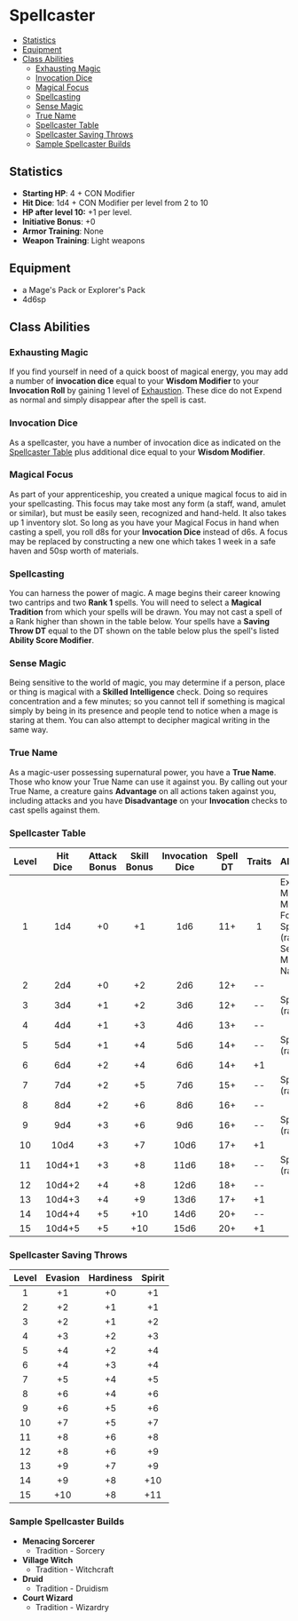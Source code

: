 # Spellcaster
- [Statistics](#statistics)
- [Equipment](#equipment)
- [Class Abilities](#class-abilities)
	- [Exhausting Magic](#exhausting-magic)
	- [Invocation Dice](#invocation-dice)
	- [Magical Focus](#magical-focus)
	- [Spellcasting](#spellcasting)
	- [Sense Magic](#sense-magic)
	- [True Name](#true-name)
	- [Spellcaster Table](#spellcaster-table)
	- [Spellcaster Saving Throws](#spellcaster-saving-throws)
	- [Sample Spellcaster Builds](#sample-spellcaster-builds)

## Statistics
- **Starting HP**: 4 + CON Modifier
- **Hit Dice**: 1d4 + CON Modifier per level from 2 to 10
- **HP after level 10:** +1 per level.
- **Initiative Bonus**: +0
- **Armor Training**: None
- **Weapon Training**: Light weapons

## Equipment
- a Mage's Pack or Explorer's Pack
- 4d6sp

## Class Abilities

### Exhausting Magic
If you find yourself in need of a quick boost of magical energy, you may add a number of **invocation dice** equal to your **Wisdom Modifier** to your **Invocation Roll** by gaining 1 level of [Exhaustion](Combat.md#Exhaustion).  These dice do not Expend as normal and simply disappear after the spell is cast.

### Invocation Dice
As a spellcaster, you have a number of invocation dice as indicated on the [Spellcaster Table](#Spellcaster-Table) plus additional dice equal to your **Wisdom Modifier**.

### Magical Focus
As part of your apprenticeship, you created a unique magical focus to aid in your spellcasting.  This focus may take most any form (a staff, wand, amulet or similar), but must be easily seen, recognized and hand-held.  It also takes up 1 inventory slot.  So long as you have your Magical Focus in hand when casting a spell, you roll d8s for your **Invocation Dice** instead of d6s.  A focus may be replaced by constructing a new one which takes 1 week in a safe haven and 50sp worth of materials.

### Spellcasting
You can harness the power of magic.  A mage begins their career knowing two cantrips and two **Rank 1** spells.  You will need to select a **Magical Tradition** from which your spells will be drawn.  You may not cast a spell of a Rank higher than shown in the table below.  Your spells have a **Saving Throw DT** equal to the DT shown on the table below plus the spell's listed **Ability Score Modifier**.

### Sense Magic
Being sensitive to the world of magic, you may determine if a person, place or thing is magical with a **Skilled** **Intelligence** check.  Doing so requires concentration and a few minutes; so you cannot tell if something is magical simply by being in its presence and people tend to notice when a mage is staring at them.  You can also attempt to decipher magical writing in the same way.

### True Name
As a magic-user possessing supernatural power, you have a **True Name**.  Those who know your True Name can use it against you.  By calling out your True Name, a creature gains **Advantage** on all actions taken against you, including attacks and you have **Disadvantage** on your **Invocation** checks to cast spells against them.

### Spellcaster Table
| Level | Hit<br/>Dice | Attack<br/>Bonus | Skill<br/>Bonus | Invocation<br/>Dice | Spell<br/>DT | Traits | Abilities |
|:-----:|:------------:|:----------------:|:---------------:|:-------------------:|:------------:|:------:|:----------|
|  1    |    1d4       | +0               |  +1             |  1d6                |  11+         |   1    | Exhausting Magic, Magical Focus, Spellcasting (rank 1), Sense Magic, True Name |
|  2    |    2d4       | +0               |  +2             |  2d6                |  12+         |  --    |  |
|  3    |    3d4       | +1               |  +2             |  3d6                |  12+         |  --    | Spellcasting (rank 2) |
|  4    |    4d4       | +1               |  +3             |  4d6                |  13+         |  --    |  |
|  5    |    5d4       | +1               |  +4             |  5d6                |  14+         |  --    | Spellcasting (rank 3) |
|  6    |    6d4       | +2               |  +4             |  6d6                |  14+         |  +1    |  |
|  7    |    7d4       | +2               |  +5             |  7d6                |  15+         |  --    | Spellcasting (rank 4) |
|  8    |    8d4       | +2               |  +6             |  8d6                |  16+         |  --    |  |
|  9    |    9d4       | +3               |  +6             |  9d6                |  16+         |  --    | Spellcasting (rank 5) |
| 10    |   10d4       | +3               |  +7             | 10d6                |  17+         |  +1    |  |
| 11    |   10d4+1     | +3               |  +8             | 11d6                |  18+         |  --    | Spellcasting (rank 6) |
| 12    |   10d4+2     | +4               |  +8             | 12d6                |  18+         |  --    |  |
| 13    |   10d4+3     | +4               |  +9             | 13d6                |  17+         |  +1    |  |
| 14    |   10d4+4     | +5               | +10             | 14d6                |  20+         |  --    |  |
| 15    |   10d4+5     | +5               | +10             | 15d6                |  20+         |  +1    |  |

### Spellcaster Saving Throws
| Level | Evasion | Hardiness | Spirit |
|:-----:|:-------:|:---------:|:------:|
|   1   |    +1   |     +0    |   +1   |
|   2   |    +2   |     +1    |   +1   |
|   3   |    +2   |     +1    |   +2   |
|   4   |    +3   |     +2    |   +3   |
|   5   |    +4   |     +2    |   +4   |
|   6   |    +4   |     +3    |   +4   |
|   7   |    +5   |     +4    |   +5   |
|   8   |    +6   |     +4    |   +6   |
|   9   |    +6   |     +5    |   +6   |
|  10   |    +7   |     +5    |   +7   |
|  11   |    +8   |     +6    |   +8   |
|  12   |    +8   |     +6    |   +9   |
|  13   |    +9   |     +7    |   +9   |
|  14   |    +9   |     +8    |  +10   |
|  15   |   +10   |     +8    |  +11   |

### Sample Spellcaster Builds
- **Menacing Sorcerer** 
 	- Tradition - Sorcery
- **Village Witch**
 	- Tradition - Witchcraft
- **Druid**
  -  Tradition - Druidism
- **Court Wizard**
  - Tradition - Wizardry
